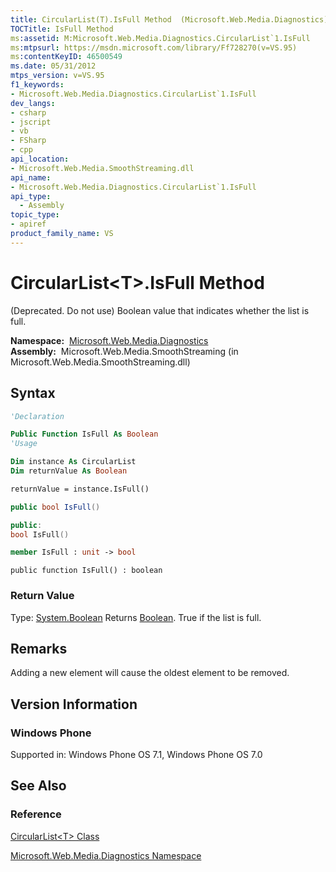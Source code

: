 ```yaml
---
title: CircularList(T).IsFull Method  (Microsoft.Web.Media.Diagnostics)
TOCTitle: IsFull Method
ms:assetid: M:Microsoft.Web.Media.Diagnostics.CircularList`1.IsFull
ms:mtpsurl: https://msdn.microsoft.com/library/Ff728270(v=VS.95)
ms:contentKeyID: 46500549
ms.date: 05/31/2012
mtps_version: v=VS.95
f1_keywords:
- Microsoft.Web.Media.Diagnostics.CircularList`1.IsFull
dev_langs:
- csharp
- jscript
- vb
- FSharp
- cpp
api_location:
- Microsoft.Web.Media.SmoothStreaming.dll
api_name:
- Microsoft.Web.Media.Diagnostics.CircularList`1.IsFull
api_type:
  - Assembly
topic_type:
- apiref
product_family_name: VS
---
```


# CircularList\<T\>.IsFull Method

(Deprecated. Do not use) Boolean value that indicates whether the list is full.

**Namespace:**  [Microsoft.Web.Media.Diagnostics](microsoft-web-media-diagnostics-namespace_1.md)  
**Assembly:**  Microsoft.Web.Media.SmoothStreaming (in Microsoft.Web.Media.SmoothStreaming.dll)

## Syntax

```vb
'Declaration

Public Function IsFull As Boolean
'Usage

Dim instance As CircularList
Dim returnValue As Boolean

returnValue = instance.IsFull()
```

```csharp
public bool IsFull()
```

```cpp
public:
bool IsFull()
```

``` fsharp
member IsFull : unit -> bool 
```

```jscript
public function IsFull() : boolean
```

### Return Value

Type: [System.Boolean](https://msdn.microsoft.com/library/a28wyd50\(v=vs.95\))  
Returns [Boolean](https://msdn.microsoft.com/library/a28wyd50\(v=vs.95\)). True if the list is full.

## Remarks

Adding a new element will cause the oldest element to be removed.

## Version Information

### Windows Phone

Supported in: Windows Phone OS 7.1, Windows Phone OS 7.0  

## See Also

### Reference

[CircularList\<T\> Class](circularlist-t-class-microsoft-web-media-diagnostics_1.md)

[Microsoft.Web.Media.Diagnostics Namespace](microsoft-web-media-diagnostics-namespace_1.md)

